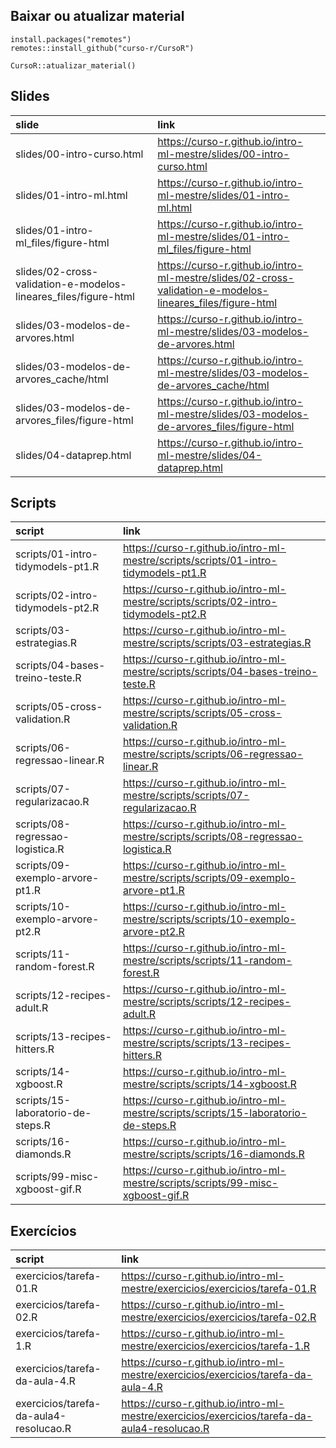 
<!-- README.md is generated from README.Rmd. Please edit that file -->

## Baixar ou atualizar material

    install.packages("remotes")
    remotes::install_github("curso-r/CursoR")
    
    CursoR::atualizar_material()

## Slides

| slide                                                            | link                                                                                                        |
| :--------------------------------------------------------------- | :---------------------------------------------------------------------------------------------------------- |
| slides/00-intro-curso.html                                       | <https://curso-r.github.io/intro-ml-mestre/slides/00-intro-curso.html>                                      |
| slides/01-intro-ml.html                                          | <https://curso-r.github.io/intro-ml-mestre/slides/01-intro-ml.html>                                         |
| slides/01-intro-ml\_files/figure-html                            | <https://curso-r.github.io/intro-ml-mestre/slides/01-intro-ml_files/figure-html>                            |
| slides/02-cross-validation-e-modelos-lineares\_files/figure-html | <https://curso-r.github.io/intro-ml-mestre/slides/02-cross-validation-e-modelos-lineares_files/figure-html> |
| slides/03-modelos-de-arvores.html                                | <https://curso-r.github.io/intro-ml-mestre/slides/03-modelos-de-arvores.html>                               |
| slides/03-modelos-de-arvores\_cache/html                         | <https://curso-r.github.io/intro-ml-mestre/slides/03-modelos-de-arvores_cache/html>                         |
| slides/03-modelos-de-arvores\_files/figure-html                  | <https://curso-r.github.io/intro-ml-mestre/slides/03-modelos-de-arvores_files/figure-html>                  |
| slides/04-dataprep.html                                          | <https://curso-r.github.io/intro-ml-mestre/slides/04-dataprep.html>                                         |

## Scripts

| script                            | link                                                                                  |
| :-------------------------------- | :------------------------------------------------------------------------------------ |
| scripts/01-intro-tidymodels-pt1.R | <https://curso-r.github.io/intro-ml-mestre/scripts/scripts/01-intro-tidymodels-pt1.R> |
| scripts/02-intro-tidymodels-pt2.R | <https://curso-r.github.io/intro-ml-mestre/scripts/scripts/02-intro-tidymodels-pt2.R> |
| scripts/03-estrategias.R          | <https://curso-r.github.io/intro-ml-mestre/scripts/scripts/03-estrategias.R>          |
| scripts/04-bases-treino-teste.R   | <https://curso-r.github.io/intro-ml-mestre/scripts/scripts/04-bases-treino-teste.R>   |
| scripts/05-cross-validation.R     | <https://curso-r.github.io/intro-ml-mestre/scripts/scripts/05-cross-validation.R>     |
| scripts/06-regressao-linear.R     | <https://curso-r.github.io/intro-ml-mestre/scripts/scripts/06-regressao-linear.R>     |
| scripts/07-regularizacao.R        | <https://curso-r.github.io/intro-ml-mestre/scripts/scripts/07-regularizacao.R>        |
| scripts/08-regressao-logistica.R  | <https://curso-r.github.io/intro-ml-mestre/scripts/scripts/08-regressao-logistica.R>  |
| scripts/09-exemplo-arvore-pt1.R   | <https://curso-r.github.io/intro-ml-mestre/scripts/scripts/09-exemplo-arvore-pt1.R>   |
| scripts/10-exemplo-arvore-pt2.R   | <https://curso-r.github.io/intro-ml-mestre/scripts/scripts/10-exemplo-arvore-pt2.R>   |
| scripts/11-random-forest.R        | <https://curso-r.github.io/intro-ml-mestre/scripts/scripts/11-random-forest.R>        |
| scripts/12-recipes-adult.R        | <https://curso-r.github.io/intro-ml-mestre/scripts/scripts/12-recipes-adult.R>        |
| scripts/13-recipes-hitters.R      | <https://curso-r.github.io/intro-ml-mestre/scripts/scripts/13-recipes-hitters.R>      |
| scripts/14-xgboost.R              | <https://curso-r.github.io/intro-ml-mestre/scripts/scripts/14-xgboost.R>              |
| scripts/15-laboratorio-de-steps.R | <https://curso-r.github.io/intro-ml-mestre/scripts/scripts/15-laboratorio-de-steps.R> |
| scripts/16-diamonds.R             | <https://curso-r.github.io/intro-ml-mestre/scripts/scripts/16-diamonds.R>             |
| scripts/99-misc-xgboost-gif.R     | <https://curso-r.github.io/intro-ml-mestre/scripts/scripts/99-misc-xgboost-gif.R>     |

## Exercícios

| script                                 | link                                                                                          |
| :------------------------------------- | :-------------------------------------------------------------------------------------------- |
| exercicios/tarefa-01.R                 | <https://curso-r.github.io/intro-ml-mestre/exercicios/exercicios/tarefa-01.R>                 |
| exercicios/tarefa-02.R                 | <https://curso-r.github.io/intro-ml-mestre/exercicios/exercicios/tarefa-02.R>                 |
| exercicios/tarefa-1.R                  | <https://curso-r.github.io/intro-ml-mestre/exercicios/exercicios/tarefa-1.R>                  |
| exercicios/tarefa-da-aula-4.R          | <https://curso-r.github.io/intro-ml-mestre/exercicios/exercicios/tarefa-da-aula-4.R>          |
| exercicios/tarefa-da-aula4-resolucao.R | <https://curso-r.github.io/intro-ml-mestre/exercicios/exercicios/tarefa-da-aula4-resolucao.R> |
